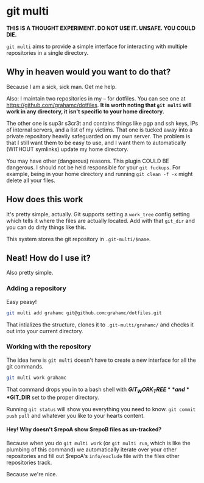 # git multi

**THIS IS A THOUGHT EXPERIMENT. DO NOT USE IT. UNSAFE. YOU COULD DIE.**

`git multi` aims to provide a simple interface for interacting with multiple
repositories in a single directory.

## Why in heaven would you want to do that?
Because I am a sick, sick man. Get me help.

Also:
I maintain two repositories in my `~` for dotfiles. You can see one at
https://github.com/grahamc/dotfiles. **It is worth noting that `git multi`
will work in any directory, it isn't specific to your home directory.**

The other one is sup3r s3cr3t and contains things like pgp and ssh keys, IPs
of internal servers, and a list of my victims. That one is tucked away into a
private repository heavily safeguarded on my own server. The problem is that I
still want them to be easy to use, and I want them to automatically (WITHOUT
symlinks) update my home directory.

You may have other (dangerous) reasons. This plugin COULD BE dangerous. I
should not be held responsible for your `git fuckups`. For example, being in
your home directory and running `git clean -f -x` might delete all your files.

## How does this work
It's pretty simple, actually. Git supports setting a `work_tree` config setting
which tells it where the files are actually located. Add with that `git_dir`
and you can do dirty things like this.

This system stores the git repository in `.git-multi/$name`.

## Neat! How do I use it?
Also pretty simple.

### Adding a repository
Easy peasy!

```bash
git multi add grahamc git@github.com:grahamc/dotfiles.git
```

That intializes the structure, clones it to `.git-multi/grahamc/` and checks it
out into your current directory.

### Working with the repository
The idea here is  `git multi` doesn't have to create a new interface for all
the git commands.

```bash
git multi work grahamc
```

That command drops you in to a bash shell with **$GIT_WORK_TREE** and **$GIT_DIR**
set to the proper directory.

Running `git status` will show you everything you need to know. `git commit`
`push` `pull` and whatever you like to your hearts content.

#### Hey! Why doesn't $repoA show $repoB files as un-tracked?
Because when you do `git multi work` (or `git multi run`, which is like the
plumbing of this command) we automatically iterate over your other repositories
and fill out $repoA's `info/exclude` file with the files other repositories track.

Because we're nice.
